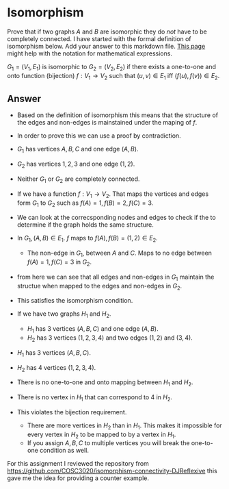 # Isomorphism

Prove that if two graphs $A$ and $B$ are isomorphic they do *not* have to
be completely connected. I have started with the formal definition of
isomorphism below. Add your answer to this markdown file. [This
page](https://docs.github.com/en/get-started/writing-on-github/working-with-advanced-formatting/writing-mathematical-expressions)
might help with the notation for mathematical expressions.

$G_1=(V_1 , E_1)$ is isomorphic to $G_2 = (V_2, E_2)$ if there exists a
one-to-one and onto function (bijection) $f: V_1 \rightarrow V_2$ such that $(u,v)
\in E_1$ iff $(f(u),f(v)) \in E_2$.

## Answer 

- Based on the definition of isomorphism this means that the structure of the edges and non-edges is mainstained under the maping of $f$.
- In order to prove this we can use a proof by contradiction.
- $G_{1}$ has vertices $A, B, C$ and one edge $(A, B)$.
- $G_{2}$ has vertices $1, 2, 3$ and one edge $(1, 2)$.
- Neither $G_{1}$ or $G_{2}$ are completely connected.
- If we have a function $f: V_{1} \rightarrow V_{2}$. That maps the vertices and edges form $G_{1}$ to $G_{2}$ such as $f(A) = 1, f(B) = 2, f(C) = 3$.
- We can look at the correcsponding nodes and edges to check if the to determine if the graph holds the same structure.
- In $G_{1}, (A, B) \in E_{1}$. $f$ maps to $f(A), f(B) = (1 , 2) \in E_{2}$.
  - The non-edge in $G_{1}$, between $A$ and $C$. Maps to no edge between $f(A) = 1, f(C) = 3$ in $G_{2}$.
- from here we can see that all edges and non-edges in $G_{1}$ maintain the structue when mapped to the edges and non-edges in $G_{2}$.
- This satisfies the isomorphism condition.


- If we have two graphs $H_{1}$ and $H_{2}$.
  - $H_{1}$ has 3 vertices $(A, B, C)$ and one edge $(A, B)$.
  - $H_{2}$ has 3 vertices $(1, 2, 3, 4)$ and two edges $(1, 2)$ and $(3,4)$.
- $H_{1}$ has 3 vertices $(A, B, C)$.
- $H_{2}$ has 4 vertices $(1, 2, 3, 4)$.
- There is no one-to-one and onto mapping between $H_{1}$ and $H_{2}$.
- There is no vertex in $H_{1}$ that can correspond to 4 in $H_{2}$.
- This violates the bijection requirement.
  - There are more vertices in $H_{2}$ than in $H_{1}$. This makes it impossible for every vertex in $H_{2}$ to be mapped to by a vertex in $H_{1}$.
  - If you assign $A, B, C$ to multiple vertices you will break the one-to-one condition as well.
 
For this assignment I reviewed the repository from https://github.com/COSC3020/isomorphism-connectivity-DJReflexive this gave me the idea for providing a counter example. 
